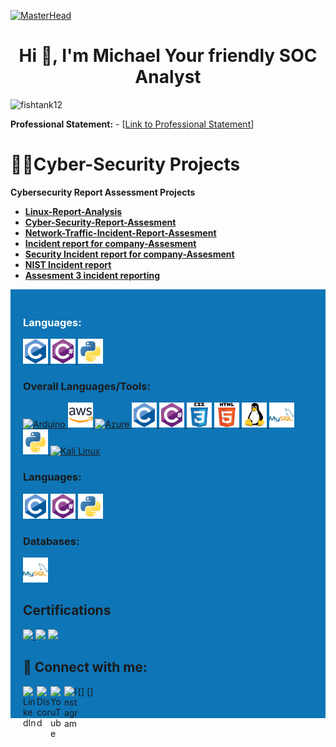 [![MasterHead](https://img.thuthuattinhoc.vn/uploads/2020/05/30/hinh-anh-hacker-bieu-tuong-toi-pham_055316995.jpg)](https://github.com/FishTank12)


<h1 align="center">Hi 👋, I'm Michael Your friendly SOC Analyst </h1>




<p align="left"> <img src="https://komarev.com/ghpvc/?username=fishtank12&label=Profile%20views&color=0e75b6&style=flat" alt="fishtank12" /> </p>
<b>Professional Statement:</b>
- [<a href="https://drive.google.com/file/d/1WSeYBH5L57-TzN9ukYHY1KtWWC0tTnje/view?usp=sharing" target="_blank">Link to Professional Statement</a>]


<h1>👨‍💻Cyber-Security Projects</h1>

<b>Cybersecurity Report Assessment Projects

  - [Linux-Report-Analysis](https://github.com/FishTank12/Linux-Permission-Analysis)
  - [Cyber-Security-Report-Assesment](https://github.com/FishTank12/Cyber-Security-Report-Assesment-Project/blob/main/README.md)
  - [Network-Traffic-Incident-Report-Assesment](https://github.com/FishTank12/Network-Traffic-Analysis-Report)
  - [Incident report for company-Assesment](https://github.com/FishTank12/Incident-Report-/blob/main/README.md)
  - [Security Incident report for company-Assesment](https://github.com/FishTank12/Security-Incident-report-)
  - [NIST Incident report ](https://github.com/FishTank12/NIST-Incident-report)
  - [Assesment 3 incident reporting](https://github.com/FishTank12/Security-Assesment-3)
    
    
</b>





<div style="background-color: #0e75b6; padding: 20px;">
  <h3 align="left" style="color: white;">Languages:</h3>
  <p align="left">
    <a href="https://www.cprogramming.com/" target="_blank" rel="noreferrer"> <img src="https://raw.githubusercontent.com/devicons/devicon/master/icons/c/c-original.svg" alt="C" width="40" height="40"/> </a>
    <a href="https://www.w3schools.com/cs/" target="_blank" rel="noreferrer"> <img src="https://raw.githubusercontent.com/devicons/devicon/master/icons/csharp/csharp-original.svg" alt="C#" width="40" height="40"/> </a>
    <a href="https://www.python.org" target="_blank" rel="noreferrer"> <img src="https://raw.githubusercontent.com/devicons/devicon/master/icons/python/python-original.svg" alt="Python" width="40" height="40"/> </a>
  </p>


 
  

<h3 align="left">Overall Languages/Tools:</h3>
<p align="left">
  <a href="https://www.arduino.cc/" target="_blank" rel="noreferrer"> <img src="https://cdn.worldvectorlogo.com/logos/arduino-1.svg" alt="Arduino" width="40" height="40"/> </a>
  <a href="https://aws.amazon.com" target="_blank" rel="noreferrer"> <img src="https://raw.githubusercontent.com/devicons/devicon/master/icons/amazonwebservices/amazonwebservices-original-wordmark.svg" alt="AWS" width="40" height="40"/> </a>
  <a href="https://azure.microsoft.com/en-in/" target="_blank" rel="noreferrer"> <img src="https://www.vectorlogo.zone/logos/microsoft_azure/microsoft_azure-icon.svg" alt="Azure" width="40" height="40"/> </a>
  <a href="https://www.cprogramming.com/" target="_blank" rel="noreferrer"> <img src="https://raw.githubusercontent.com/devicons/devicon/master/icons/c/c-original.svg" alt="C" width="40" height="40"/> </a>
  <a href="https://www.w3schools.com/cs/" target="_blank" rel="noreferrer"> <img src="https://raw.githubusercontent.com/devicons/devicon/master/icons/csharp/csharp-original.svg" alt="C#" width="40" height="40"/> </a>
  <a href="https://www.w3schools.com/css/" target="_blank" rel="noreferrer"> <img src="https://raw.githubusercontent.com/devicons/devicon/master/icons/css3/css3-original-wordmark.svg" alt="CSS3" width="40" height="40"/> </a>
  <a href="https://www.w3.org/html/" target="_blank" rel="noreferrer"> <img src="https://raw.githubusercontent.com/devicons/devicon/master/icons/html5/html5-original-wordmark.svg" alt="HTML5" width="40" height="40"/> </a>
  <a href="https://www.linux.org/" target="_blank" rel="noreferrer"> <img src="https://raw.githubusercontent.com/devicons/devicon/master/icons/linux/linux-original.svg" alt="Linux" width="40" height="40"/> </a>
  <a href="https://www.mysql.com/" target="_blank" rel="noreferrer"> <img src="https://raw.githubusercontent.com/devicons/devicon/master/icons/mysql/mysql-original-wordmark.svg" alt="MySQL" width="40" height="40"/> </a>
  <a href="https://www.python.org" target="_blank" rel="noreferrer"> <img src="https://raw.githubusercontent.com/devicons/devicon/master/icons/python/python-original.svg" alt="Python" width="40" height="40"/>
   <a href="https://www.kali.org/" target="_blank" rel="noreferrer"> <img src="https://www.kali.org/favicon.ico" alt="Kali Linux" width="40" height="40"/> </a>
  <h3 align="left">Languages:</h3>
<p align="left">
  <a href="https://www.cprogramming.com/" target="_blank" rel="noreferrer"> <img src="https://raw.githubusercontent.com/devicons/devicon/master/icons/c/c-original.svg" alt="C" width="40" height="40"/> </a>
  <a href="https://www.w3schools.com/cs/" target="_blank" rel="noreferrer"> <img src="https://raw.githubusercontent.com/devicons/devicon/master/icons/csharp/csharp-original.svg" alt="C#" width="40" height="40"/> </a>
  <a href="https://www.python.org" target="_blank" rel="noreferrer"> <img src="https://raw.githubusercontent.com/devicons/devicon/master/icons/python/python-original.svg" alt="Python" width="40" height="40"/> </a>
</p>

<h3 align="left">Databases:</h3>
<p align="left">
  <a href="https://www.mysql.com/" target="_blank" rel="noreferrer"> <img src="https://raw.githubusercontent.com/devicons/devicon/master/icons/mysql/mysql-original-wordmark.svg" alt="MySQL" width="40" height="40"/> </a>
</p>


</a>
</p>



## Certifications

<div>
  <!-- <img src="https://github.com/FishTank12/FishTank12/assets/131707073/1550c2d6-55ce-45ea-94cd-51842b738cca" width="2048" height="1153"/> -->
  <a href="https://learn.microsoft.com/en-us/users/michaelnaim-9326/credentials/c8ca2d81beeb251?ref=https%3A%2F%2Fwww.linkedin.com%2F" target="_blank">
    <img src="https://img.shields.io/badge/-AZ--900-0078D4?style=for-the-badge&logo=microsoftazure&logoColor=white"/>
  </a>
  <img src="https://img.shields.io/badge/-CCNA-4D4D4D?style=for-the-badge&logo=cisco&logoColor=white"/>
  <img src="https://img.shields.io/badge/-Google%20Cybersecurity%20Professional%20Certificate-4285F4?style=for-the-badge&logo=google&logoColor=white"/>
</div>


<h2 align="left">🤳 Connect with me:</h2>

[<img align="left" alt="LinkedIn" width="22px" src="https://raw.githubusercontent.com/rahuldkjain/github-profile-readme-generator/master/src/images/icons/Social/linked-in-alt.svg" />][linkedin]
[<img align="left" alt="Discord" width="22px" src="https://raw.githubusercontent.com/rahuldkjain/github-profile-readme-generator/master/src/images/icons/Social/discord.svg" />][discord]
[<img align="left" alt="YouTube" width="22px" src="https://cdn.jsdelivr.net/npm/simple-icons@v3/icons/youtube.svg" />]
[<img align="left" alt="Instagram" width="22px" src="https://cdn.jsdelivr.net/npm/simple-icons@v3/icons/instagram.svg" />]

[linkedin]: https://www.linkedin.com/in/michael-naim-62b783253/
[discord]: https://discord.gg/samake12
[youtube]: 
[instagram]: 

